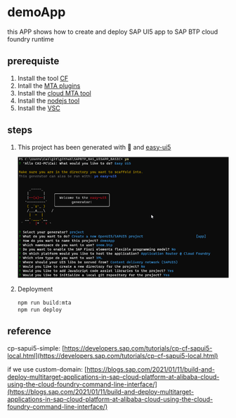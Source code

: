 # demoApp

this APP shows how to create and deploy SAP UI5 app to SAP BTP cloud foundry runtime 

## prerequiste

1. Install the tool [CF](https://docs.cloudfoundry.org/cf-cli/install-go-cli.html)
2. Intall  the [MTA plugins](https://github.com/cloudfoundry/multiapps-cli-plugin#download-and-installation)
3. Install the [cloud MTA tool](https://sap.github.io/cloud-mta-build-tool/download/)
4. Install the [nodejs tool](http://nodejs.org/)  
5. Install the [VSC](https://code.visualstudio.com/)

## steps

1. This project has been generated with 💙 and [easy-ui5](https://github.com/SAP)
   
   ![yo-uit](img/yo-ui5.png)

2. Deployment 
   
   ```
   npm run build:mta
   npm run deploy
   ```


## reference 

cp-sapui5-simple:  [https://developers.sap.com/tutorials/cp-cf-sapui5-local.html](https://developers.sap.com/tutorials/cp-cf-sapui5-local.html)

if we use custom-domain: [https://blogs.sap.com/2021/01/11/build-and-deploy-multitarget-applications-in-sap-cloud-platform-at-alibaba-cloud-using-the-cloud-foundry-command-line-interface/](https://blogs.sap.com/2021/01/11/build-and-deploy-multitarget-applications-in-sap-cloud-platform-at-alibaba-cloud-using-the-cloud-foundry-command-line-interface/)

